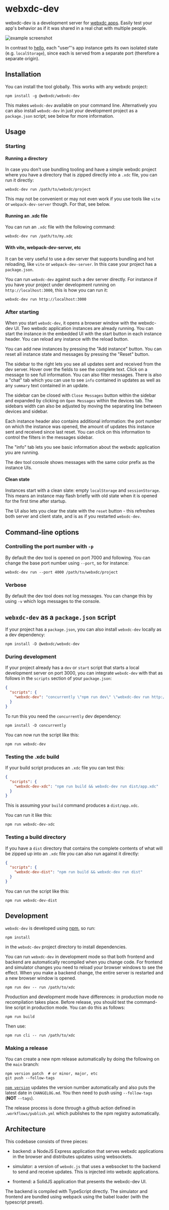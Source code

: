 # webxdc-dev

webxdc-dev is a development server for [webxdc apps](https://webxdc.org).
Easily test your app's behavior as if it was shared in a real chat with
multiple people.

![example screenshot](https://raw.githubusercontent.com/webxdc/webxdc-dev/main/screenshot.png)


In contrast to [hello](https://github.com/webxdc/hello), each "user"'s app
instance gets its own isolated state (e.g. `localStorage`), since each is
served from a separate port (therefore a separate origin).

## Installation

You can install the tool globally. This works with any webxdc project:

```
npm install -g @webxdc/webxdc-dev
```

This makes `webxdc-dev` available on your command line. Alternatively you
can also install `webxdc-dev` in just your development project as a
`package.json` script; see below for more information.

## Usage

### Starting

#### Running a directory

In case you don't use bundling tooling and have a simple webxdc project where
you have a directory that is zipped directly into a `.xdc` file, you can run it
directly:

```shell
webxdc-dev run /path/to/webxdc/project
```

This may not be convenient or may not even work if you use tools like `vite` or
`webpack-dev-server` though. For that, see below.

#### Running an .xdc file

You can run an `.xdc` file with the following command:

```shell
webxdc-dev run /path/to/my.xdc
```

#### With vite, webpack-dev-server, etc

It can be very useful to use a dev server that supports bundling and hot
reloading, like `vite` or `webpack-dev-server`. In this case your
project has a `package.json`.

You can run `webxdc-dev` against such a dev server directly. For instance if
you have your project under development running on `http://localhost:3000`,
this is how you can run it:

```shell
webxdc-dev run http://localhost:3000
```

### After starting

When you start `webxdc-dev`, it opens a browser window with the webxdc-dev UI.
Two webxdc application instances are already running. You can start the
instance in the embedded UI with the start button in each instance header. You
can reload any instance with the reload button.

You can add new instances by pressing the "Add instance" button. You can reset
all instance state and messages by pressing the "Reset" button.

The sidebar to the right lets you see all updates sent and received from the
dev server. Hover over the fields to see the complete text. Click on a message
to see full information. You can also filter messages. There is also a "chat"
tab which you can use to see `info` contained in updates as well as any
`summary` text contained in an update.

The sidebar can be closed with `Close Messages` button within the sidebar and 
expanded by clicking on `Open Messages` within the devices tab.
The sidebars width can also be adjusted by moving the separating line between
devices and sidebar.

Each instance header also contains additional information: the port number on
which the instance was opened, the amount of updates this instance sent and
received since last reset. You can click on this information to control
the filters in the messages sidebar.

The "info" tab lets you see basic information about the webxdc application you
are running.

The dev tool console shows messages with the same color prefix as the instance
UIs.

#### Clean state

Instances start with a clean slate: empty `localStorage` and `sessionStorage`.
This means an instance may flash briefly with old state when it is opened for
the first time after startup.

The UI also lets you clear the state with the `reset` button - this refreshes
both server and client state, and is as if you restarted `webxdc-dev`.

## Command-line options

### Controlling the port number with `-p`

By default the dev tool is opened on port 7000 and following. You can change
the base port number using `--port`, so for instance:

```shell
webxdc-dev run --port 4000 /path/to/webxdc/project
```

### Verbose

By default the dev tool does not log messages. You can change this by using
`-v` which logs messages to the console.

## `webxdc-dev` as a `package.json` script

If your project has a `package.json`, you can also install `webxdc-dev` locally
as a dev dependency:

```shell
npm install -D @webxdc/webxdc-dev
```

### During development

If your project already has a `dev` or `start` script that starts a local
development server on port 3000, you can integrate `webxdc-dev` with that as
follows in the `scripts` section of your `package.json`:

```json
{
  "scripts": {
    "webxdc-dev": "concurrently \"npm run dev\" \"webxdc-dev run http://localhost:3000\""
  }
}
```

To run this you need the `concurrently` dev dependency:

```shell
npm install -D concurrently
```

You can now run the script like this:

```shell
npm run webxdc-dev
```

### Testing the .xdc build

If your build script produces an `.xdc` file you can test this:

```json
{
  "scripts": {
    "webxdc-dev-xdc": "npm run build && webxdc-dev run dist/app.xdc"
  }
}
```

This is assuming your `build` command produces a `dist/app.xdc`.

You can run it like this:

```shell
npm run webxdc-dev-xdc
```

### Testing a build directory

If you have a `dist` directory that contains the complete contents of
what will be zipped up into an `.xdc` file you can also run against it
directly:

```json
{
  "scripts": {
    "webxdc-dev-dist": "npm run build && webxdc-dev run dist"
  }
}
```

You can run the script like this:

```shell
npm run webxdc-dev-dist
```

## Development

`webxdc-dev` is developed using [npm](<https://en.wikipedia.org/wiki/Npm_(software)>),
so run:

```shell
npm install
```

in the `webxdc-dev` project directory to install dependencies.

You can run `webxdc-dev` in development mode so that both frontend and backend
are automatically recompiled when you change code. For frontend and simulator
changes you need to reload your browser windows to see the effect. When you
make a backend change, the entire server is restarted and a new browser window
is opened.

```shell
npm run dev -- run /path/to/xdc
```

Production and development mode have differences: in production mode no
recompilation takes place. Before release, you should test the command-line
script in production mode. You can do this as follows:

```shell
npm run build
```

Then use:

```shell
npm run cli -- run /path/to/xdc
```

### Making a release

You can create a new npm release automatically by doing the following on the
`main` branch:

```shell
npm version patch  # or minor, major, etc
git push --follow-tags
```

[`npm version`](https://docs.npmjs.com/cli/v8/commands/npm-version) updates the
version number automatically and also puts the latest date in `CHANGELOG.md`.
You then need to push using `--follow-tags` (**NOT** `--tags`).

The release process is done through a github action defined in
`.workflows/publish.yml` which publishes to the npm registry automatically.

## Architecture

This codebase consists of three pieces:

- backend: a NodeJS Express application that serves webxdc applications in the
  browser and distributes updates using websockets.

- simulator: a version of `webxdc.js` that uses a websocket to the backend to
  send and receive updates. This is injected into webxdc applications.

- frontend: a SolidJS application that presents the webxdc-dev UI.

The backend is compiled with TypeScript directly. The simulator and frontend are bundled using webpack using the babel loader (with the typescript preset).
